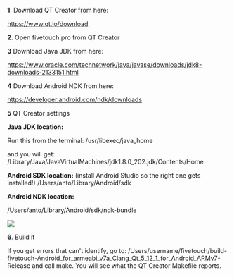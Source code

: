 **1**. Download QT Creator from here:

https://www.qt.io/download

**2**. Open fivetouch.pro from QT Creator

**3** Download Java JDK from here:

https://www.oracle.com/technetwork/java/javase/downloads/jdk8-downloads-2133151.html

**4** Download Android NDK from here:

https://developer.android.com/ndk/downloads

**5** QT Creator settings

**Java JDK location:**

Run this from the terminal:
/usr/libexec/java_home

and you will get:
/Library/Java/JavaVirtualMachines/jdk1.8.0_202.jdk/Contents/Home

**Android SDK location:** (install Android Studio so the right one gets installed!)
/Users/anto/Library/Android/sdk

**Android NDK location:**

/Users/anto/Library/Android/sdk/ndk-bundle

![](https://github.com/FiveTechSoft/fivetouch/blob/master/images/QT_Creator_Settings2.png)

**6**. Build it 

If you get errors that can't identify, go to:
/Users/username/fivetouch/build-fivetouch-Android_for_armeabi_v7a_Clang_Qt_5_12_1_for_Android_ARMv7-Release
and call make. You will see what the QT Creator Makefile reports.